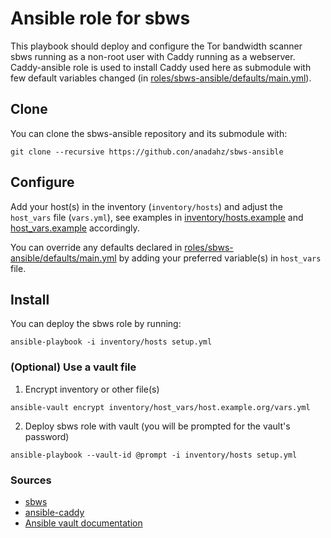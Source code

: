 # Ansible role for sbws

This playbook should deploy and configure the Tor bandwidth scanner sbws running
as a non-root user with Caddy running as a webserver. Caddy-ansible role is used
to install Caddy used here as submodule with few default variables changed (in
[roles/sbws-ansible/defaults/main.yml](./roles/sbws-ansible/defaults/main.yml)).

## Clone

You can clone the sbws-ansible repository and its submodule with:

```
git clone --recursive https://github.con/anadahz/sbws-ansible
```

## Configure

Add your host(s) in the inventory (`inventory/hosts`) and adjust the `host_vars`
file (`vars.yml`), see examples in
[inventory/hosts.example](./inventory/hosts.example) and
[host_vars.example](./host_vars.example) accordingly.

You can override any defaults declared in
[roles/sbws-ansible/defaults/main.yml](./roles/sbws-ansible/defaults/main.yml)
by adding your preferred variable(s) in `host_vars` file.

## Install

You can deploy the sbws role by running:

```
ansible-playbook -i inventory/hosts setup.yml
```

### (Optional) Use a vault file

1. Encrypt inventory or other file(s)

```
ansible-vault encrypt inventory/host_vars/host.example.org/vars.yml
```

2. Deploy sbws role with vault (you will be prompted for the vault's password)

```
ansible-playbook --vault-id @prompt -i inventory/hosts setup.yml
```

### Sources

* [sbws](https://gitweb.torproject.org/sbws.git)
* [ansible-caddy](https://github.com/antoiner77)
* [Ansible vault documentation](https://docs.ansible.com/ansible/latest/cli/ansible-vault.html)
